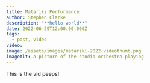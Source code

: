 ```yaml
---
title: Matariki Performance
author: Stephen Clarke
description: "**hello world**"
date: 2022-06-29T12:00:00.000Z
tags:
  - post, video
video:
image: /assets/images/matariki-2022-videothumb.png
imageAlt: a picture of the studio orchestra playing
---
```

This is the vid peeps!

